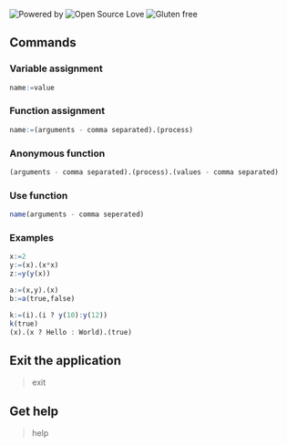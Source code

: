 ![Powered by](https://img.shields.io/badge/Powered%20By-Black%20Magic-orange.svg?longCache=true&style=flat-square) 
![Open Source Love](https://img.shields.io/badge/Open%20source-%E2%9D%A4%EF%B8%8F-brightgreen.svg?style=flat-square) 
![Gluten free](https://img.shields.io/badge/Gluten-Free-blue.svg?longCache=true&style=flat-square)
## Commands

### Variable assignment
```r
name:=value
```
### Function assignment
```r
name:=(arguments - comma separated).(process)
```
### Anonymous function
```r
(arguments - comma separated).(process).(values - comma separated)
```
### Use function
```r
name(arguments - comma seperated)
```
### Examples
```r
x:=2
y:=(x).(x*x)
z:=y(y(x))

a:=(x,y).(x)
b:=a(true,false)

k:=(i).(i ? y(10):y(12))
k(true)
(x).(x ? Hello : World).(true)
```

## Exit the application
> exit

## Get help
> help
